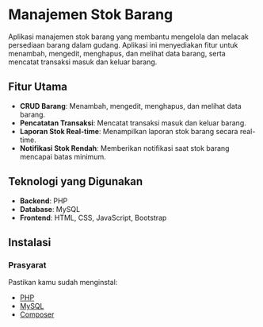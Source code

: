 # Manajemen Stok Barang

Aplikasi manajemen stok barang yang membantu mengelola dan melacak persediaan barang dalam gudang. Aplikasi ini menyediakan fitur untuk menambah, mengedit, menghapus, dan melihat data barang, serta mencatat transaksi masuk dan keluar barang.

## Fitur Utama
- **CRUD Barang**: Menambah, mengedit, menghapus, dan melihat data barang.
- **Pencatatan Transaksi**: Mencatat transaksi masuk dan keluar barang.
- **Laporan Stok Real-time**: Menampilkan laporan stok barang secara real-time.
- **Notifikasi Stok Rendah**: Memberikan notifikasi saat stok barang mencapai batas minimum.

## Teknologi yang Digunakan
- **Backend**: PHP
- **Database**: MySQL
- **Frontend**: HTML, CSS, JavaScript, Bootstrap

## Instalasi

### Prasyarat
Pastikan kamu sudah menginstal:
- [PHP](https://www.php.net/downloads)
- [MySQL](https://www.mysql.com/downloads/)
- [Composer](https://getcomposer.org/download/)
